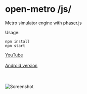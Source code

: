 # open-metro /js/
Metro simulator engine with [phaser.js](https://phaser.io/)

Usage:
```
npm install
npm start
```
[YouTube](https://www.youtube.com/watch?v=kOc3NI5FMaQ) <br /><br />
[Android version](https://play.google.com/store/apps/details?id=com.lazyripley.metrohun)<br /><br /><br /><br />
![Screenshot](https://image.prntscr.com/image/RitVHr-cSTWjHgsxUFnLjg.png)
